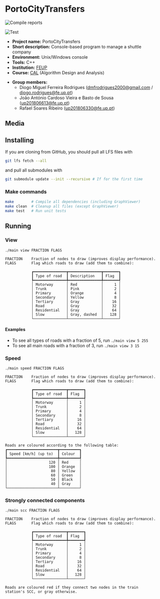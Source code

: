 # PortoCityTransfers <!-- {#mainpage} -->

![Compile reports](https://github.com/dmfrodrigues/feup-cal-proj/workflows/Compile%20reports/badge.svg)

![Test](https://github.com/dmfrodrigues/feup-cal-proj/workflows/Test/badge.svg)

- **Project name:** PortoCityTransfers
- **Short description:** Console-based program to manage a shuttle company
- **Environment:** Unix/Windows console
- **Tools:** C++
- **Institution:** [FEUP](https://sigarra.up.pt/feup/en/web_page.Inicial)
- **Course:** [CAL](https://sigarra.up.pt/feup/en/UCURR_GERAL.FICHA_UC_VIEW?pv_ocorrencia_id=436441) (Algorithm Design and Analysis)
<!-- - **Project grade:** ??/20.0 -->
- **Group members:**
    - Diogo Miguel Ferreira Rodrigues (dmfrodrigues2000@gmail.com / diogo.rodrigues@fe.up.pt)
    - João António Cardoso Vieira e Basto de Sousa (up201806613@fe.up.pt)
    - Rafael Soares Ribeiro (up201806330@fe.up.pt)

## Media

## Installing

If you are cloning from GitHub, you should pull all LFS files with

```sh
git lfs fetch --all
```

and pull all submodules with

```sh
git submodule update --init --recursive # If for the first time
```

### Make commands

```sh
make        # Compile all dependencies (including GraphViewer)
make clean  # Cleanup all files (except GraphViewer)
make test   # Run unit tests
```

## Running

### View

```
./main view FRACTION FLAGS

FRACTION    Fraction of nodes to draw (improves display performance).
FLAGS       Flag which roads to draw (add them to combine):

            ┏━━━━━━━━━━━━━━━┳━━━━━━━━━━━━━━━┳━━━━━━━┓
            ┃ Type of road  ┃ Description   ┃ Flag  ┃
            ┡━━━━━━━━━━━━━━━╇━━━━━━━━━━━━━━━╇━━━━━━━┩
            │ Motorway      │ Red           │     1 │
            │ Trunk         │ Pink          │     2 │
            │ Primary       │ Orange        │     4 │
            │ Secondary     │ Yellow        │     8 │
            │ Tertiary      │ Gray          │    16 │
            │ Road          │ Gray          │    32 │
            │ Residential   │ Gray          │    64 │
            │ Slow          │ Gray, dashed  │   128 │
            └───────────────┴───────────────┴───────┘
```

#### Examples

- To see all types of roads with a fraction of 5, run `./main view 5 255`
- To see all main roads with a fraction of 3, run `./main view 3 15`

### Speed

```
./main speed FRACTION FLAGS

FRACTION    Fraction of nodes to draw (improves display performance).
FLAGS       Flag which roads to draw (add them to combine):

            ┏━━━━━━━━━━━━━━━┳━━━━━━━┓
            ┃ Type of road  ┃ Flag  ┃
            ┡━━━━━━━━━━━━━━━╇━━━━━━━┩
            │ Motorway      │     1 │
            │ Trunk         │     2 │
            │ Primary       │     4 │
            │ Secondary     │     8 │
            │ Tertiary      │    16 │
            │ Road          │    32 │
            │ Residential   │    64 │
            │ Slow          │   128 │
            └───────────────┴───────┘

Roads are coloured according to the following table:
┏━━━━━━━━━━━━━━━━━━━━━━━┳━━━━━━━━━┓
┃ Speed [km/h] (up to)  ┃ Colour  ┃
┡━━━━━━━━━━━━━━━━━━━━━━━╇━━━━━━━━━┩
│                   120 │ Red     │
│                   100 │ Orange  │
│                    80 │ Yellow  │
│                    60 │ Green   │
│                    50 │ Black   │
│                    40 │ Gray    │
└───────────────────────┴─────────┘
```

### Strongly connected components

```
./main scc FRACTION FLAGS

FRACTION    Fraction of nodes to draw (improves display performance).
FLAGS       Flag which roads to draw (add them to combine):

            ┏━━━━━━━━━━━━━━━┳━━━━━━━┓
            ┃ Type of road  ┃ Flag  ┃
            ┡━━━━━━━━━━━━━━━╇━━━━━━━┩
            │ Motorway      │     1 │
            │ Trunk         │     2 │
            │ Primary       │     4 │
            │ Secondary     │     8 │
            │ Tertiary      │    16 │
            │ Road          │    32 │
            │ Residential   │    64 │
            │ Slow          │   128 │
            └───────────────┴───────┘

Roads are coloured red if they connect two nodes in the train station's SCC, or gray otherwise.
```
